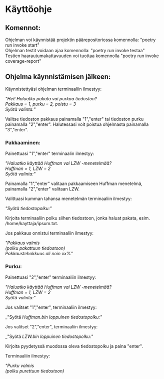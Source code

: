 # Käyttöohje

## Komennot:

Ohjelman voi käynnistää projektin päärepositoriossa komennolla: "poetry run invoke start"<br/>
Ohjelman testit voidaan ajaa komennolla: "poetry run invoke testaa"<br/>
Testien haarautumakattavuuden voi tuottaa komennolla "poetry run invoke coverage-report"

## Ohjelma käynnistämisen jälkeen:

Käynnistettyäsi ohjelman terminaaliin ilmestyy:

_"Hei! Haluatko pakata vai purkaa tiedoston?<br/>
Pakkaus = 1, purku = 2, poistu = 3<br/>
Syötä valinta:"_

Valitse tiedoston pakkaus painamalla "1","enter" tai tiedoston purku painamalla "2","enter". Halutessasi voit poistua ohjelmasta painamalla "3","enter".


### Pakkaaminen:

Painettuasi "1","enter" terminaalin ilmestyy:

_"Haluatko käyttää Huffman vai LZW -menetelmää?<br/>
Huffman = 1, LZW = 2<br/>
Syötä valinta:"_

Painamalla "1","enter" valitaan pakkaamiseen Huffman menetelmä, painamalla "2","enter" valitaan LZW.



Valittuasi kumman tahansa menetelmän terminaaliin ilmestyy:

_"Syötä tiedostopolku:"_

Kirjoita terminaaliin polku siihen tiedostoon, jonka haluat pakata, esim. /home/kayttaja/ipsum.txt.



Jos pakkaus onnistui terminaaliin ilmestyy:

_"Pakkaus valmis<br/>
(polku pakattuun tiedostoon)<br/>
Pakkaustehokkuus oli noin xx%"_


### Purku:

Painettuasi "2","enter" terminaaliin ilmestyy:

_"Haluatko käyttää Huffman vai LZW -menetelmää?<br/>
Huffman = 1, LZW = 2<br/>
Syötä valinta:"_


Jos valitset "1","enter", terminaaliin ilmestyy:

_"Syötä _Huffman.bin loppuinen tiedostopolku:"_


Jos valitset "2","enter", terminaaliin ilmestyy:

_"Syötä _LZW.bin loppuinen tiedostopolku:"_


Kirjoita pyydetyssä muodossa oleva tiedostopolku ja paina "enter".


Terminaaliin ilmestyy:

_"Purku valmis<br/>
(polku purettuun tiedostoon)_








